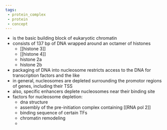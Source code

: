 ```yaml
---
tags:
 - protein_complex
 - protein
 - concept
---
```

- is the basic building block of eukaryotic chromatin 
- consists of 137 bp of DNA wrapped around an octamer of histones
	- [[histone 3]]
	- [[histone 4]]
	- histone 2a 
	- histone 2b
- packaging of DNA into nucleosome restricts access to the DNA for transcription factors and the like 
- in general, nucleosomes are depleted surrounding the promotor regions of genes, including their TSS 
- also, specific enhancers deplete nucleosomes near their binding site 
- factors for nucleosome depletion:
	- dna structure
	- assembly of the pre-initiation complex containing  [[RNA pol 2]]
	- binding sequence of certain TFs
	- chromatin remodeling 
	- 